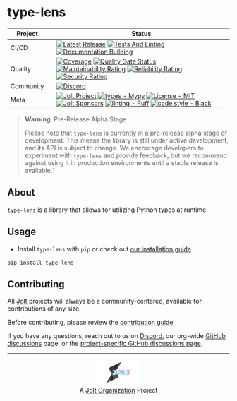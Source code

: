 # type-lens

<div align="center">

| Project   |     | Status                                                                                                                                                                                                                                                                                                                                                                                                                                                                                                                                                                                                                                                                                                                                                                                                                                                                                                                                                                                                                                           |
| --------- | :-- | ------------------------------------------------------------------------------------------------------------------------------------------------------------------------------------------------------------------------------------------------------------------------------------------------------------------------------------------------------------------------------------------------------------------------------------------------------------------------------------------------------------------------------------------------------------------------------------------------------------------------------------------------------------------------------------------------------------------------------------------------------------------------------------------------------------------------------------------------------------------------------------------------------------------------------------------------------------------------------------------------------------------------------------------------ |
| CI/CD     |     | [![Latest Release](https://github.com/jolt-org/type-lens/actions/workflows/publish.yaml/badge.svg)](https://github.com/jolt-org/type-lens/actions/workflows/publish.yaml) [![Tests And Linting](https://github.com/jolt-org/type-lens/actions/workflows/ci.yaml/badge.svg)](https://github.com/jolt-org/type-lens/actions/workflows/ci.yaml) [![Documentation Building](https://github.com/jolt-org/type-lens/actions/workflows/docs.yaml/badge.svg)](https://github.com/jolt-org/type-lens/actions/workflows/docs.yaml)                                                                                                                                                                                                                                                                                                                                                                                                                                                                                                                         |
| Quality   |     | [![Coverage](https://sonarcloud.io/api/project_badges/measure?project=jolt-org_type-lens&metric=coverage)](https://sonarcloud.io/summary/new_code?id=jolt-org_type-lens) [![Quality Gate Status](https://sonarcloud.io/api/project_badges/measure?project=jolt-org_type-lens&metric=alert_status)](https://sonarcloud.io/summary/new_code?id=jolt-org_type-lens) [![Maintainability Rating](https://sonarcloud.io/api/project_badges/measure?project=jolt-org_type-lens&metric=sqale_rating)](https://sonarcloud.io/summary/new_code?id=jolt-org_type-lens) [![Reliability Rating](https://sonarcloud.io/api/project_badges/measure?project=jolt-org_type-lens&metric=reliability_rating)](https://sonarcloud.io/summary/new_code?id=jolt-org_type-lens) [![Security Rating](https://sonarcloud.io/api/project_badges/measure?project=jolt-org_type-lens&metric=security_rating)](https://sonarcloud.io/summary/new_code?id=jolt-org_type-lens)                                                                                                  |
| Community |     | [![Discord](https://img.shields.io/discord/1149784127659319356?labelColor=F50057&color=202020&label=chat%20on%20discord&logo=discord&logoColor=202020)](https://discord.gg/XpFNTjjtTK)                                                                                                                                                                                                                                                                                                                                                                                                                                                                                                                                                                                                                                                                                                                                                                                                                                                           |
| Meta      |     | [![Jolt Project](https://img.shields.io/badge/Jolt%20Org-%E2%AD%90-F50057.svg?logo=python&labelColor=F50057&color=202020&logoColor=202020)](https://github.com/jolt-org/) [![types - Mypy](https://img.shields.io/badge/types-Mypy-F50057.svg?logo=python&labelColor=F50057&color=202020&logoColor=202020)](https://github.com/python/mypy) [![License - MIT](https://img.shields.io/badge/license-MIT-F50057.svg?logo=python&labelColor=F50057&color=202020&logoColor=202020)](https://spdx.org/licenses/) [![Jolt Sponsors](https://img.shields.io/badge/Sponsor-%E2%9D%A4-%23202020.svg?&logo=github&logoColor=202020&labelColor=F50057)](https://github.com/sponsors/jolt-org) [![linting - Ruff](https://img.shields.io/endpoint?url=https://raw.githubusercontent.com/charliermarsh/ruff/main/assets/badge/v2.json&labelColor=F50057)](https://github.com/astral-sh/ruff) [![code style - Black](https://img.shields.io/badge/code%20style-black-000000.svg?logo=python&labelColor=F50057&logoColor=202020)](https://github.com/psf/black) |

</div>

> **Warning**: Pre-Release Alpha Stage
>
> Please note that `type-lens` is currently in a pre-release alpha stage of development. This means the library is still
> under active development, and its API is subject to change. We encourage developers to experiment with `type-lens` and
> provide feedback, but we recommend against using it in production environments until a stable release is available.`

## About

`type-lens` is a library that allows for utilizing Python types at runtime.

## Usage

- Install `type-lens` with `pip` or check out [our installation guide][install-guide]

```shell
pip install type-lens
```

## Contributing

All [Jolt][jolt-org] projects will always be a community-centered, available for contributions of any size.

Before contributing, please review the [contribution guide][contributing].

If you have any questions, reach out to us on [Discord][discord], our org-wide [GitHub discussions][jolt-discussions] page,
or the [project-specific GitHub discussions page][project-discussions].

<hr>

<!-- markdownlint-disable -->
<p align="center">
  <!-- github-banner-start -->
  <img src="https://raw.githubusercontent.com/jolt-org/meta/2901c9c5c5895a83fbfa56944c33bca287f88d42/branding/SVG%20-%20Transparent/logo-full-wide.svg" alt="Litestar Logo - Light" width="20%" height="auto" />
  <br>A <a href="https://github.com/jolt-org">Jolt Organization</a> Project
  <!-- github-banner-end -->
</p>

[jolt-org]: https://github.com/jolt-org
[contributing]: https://docs.type-lens.jolt.rs/latest/contribution-guide.html
[discord]: https://discord.gg/XpFNTjjtTK
[jolt-discussions]: https://github.com/orgs/jolt-org/discussions
[project-discussions]: https://github.com/jolt-org/type-lens/discussions
[project-docs]: https://docs.type-lens.jolt.rs
[install-guide]: https://docs.type-lens.jolt.rs/latest/#installation
[newrepo]: https://github.com/organizations/jolt-org/repositories/new?template=type-lens
